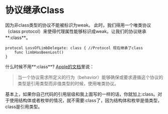 # 协议继承Class

因为非class类型的协议不能被标识为weak。
此时，我们得用一个唯类协议（class protocol）来使得代理属性能够标识成weak。让我们的协议继承**:class**。

```
protocol LossOfLimbDelegate: class { //Protocol 现在继承了class
    func limbHasBeenLost()
}
```

什么时候不用**:class**? [Apple的文档](https://developer.apple.com/library/ios/documentation/Swift/Conceptual/Swift_Programming_Language/Protocols.html#//apple_ref/doc/uid/TP40014097-CH25-ID281)里说：

> 当一个协议需求所定义的行为（behavior）能够确保或要求遵循这个协议的类型是引用类型而非值类型的时候，使用唯类协议。

基本上，如果你自己代码的引用层级和我上面写的一样的话，你就加上:class。对于使用结构体或者枚举的情况，就不需要:class了，因为结构体和枚举是值类型，class是引用类型。